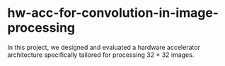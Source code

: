 # hw-acc-for-convolution-in-image-processing
In this project, we designed and evaluated a hardware accelerator architecture specifically tailored for processing 32 × 32 images. 
